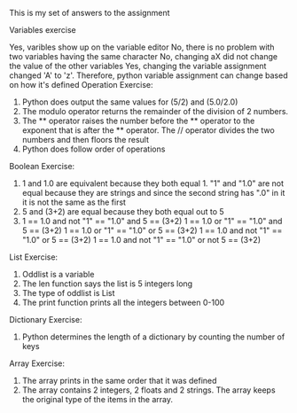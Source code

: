 This is my set of answers to the assignment

Variables exercise

Yes, varibles show up on the variable editor 
No, there is no problem with two variables having the same character 
No, changing aX did not change the value of the other variables
Yes, changing the variable assignment changed 'A' to 'z'. Therefore, python variable assignment can change based on how it's defined
Operation Exercise:
1. Python does output the same values for (5/2) and (5.0/2.0)
2. The modulo operator returns the remainder of the division of 2 numbers.
3. The ** operator raises the number before the ** operator to the exponent that is after the ** operator. The // operator divides the two numbers and then floors the result
4. Python does follow order of operations

Boolean Exercise:
1. 1 and 1.0 are equivalent because they both equal 1. "1" and "1.0" are not equal because they are strings and since the second string has ".0" in it it is not the same as the first
2. 5 and (3+2) are equal because they both equal out to 5
3. 1 == 1.0 and not "1" == "1.0" and 5 == (3+2)
   1 == 1.0 or "1" == "1.0" and 5 == (3+2)
   1 == 1.0 or "1" == "1.0" or 5 == (3+2)
   1 == 1.0 and not "1" == "1.0" or 5 == (3+2)
   1 == 1.0 and not "1" == "1.0" or not 5 == (3+2)
   
List Exercise:
1. Oddlist is a variable
2. The len function says the list is 5 integers long
3. The type of oddlist is List
4. The print function prints all the integers between 0-100

Dictionary Exercise:
1. Python determines the length of a dictionary by counting the number of keys

Array Exercise:
1. The array prints in the same order that it was defined
2. The array contains 2 integers, 2 floats and 2 strings. The array keeps the original type of the items in the array. 
